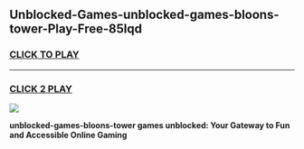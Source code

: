 
## Unblocked-Games-unblocked-games-bloons-tower-Play-Free-85lqd
<h3>
<a href="https://premium76.site?title=unblocked-games-bloons-tower&ref=10A">CLICK TO PLAY</a></h3>
<hr>

<h3>
<a href="https://premium76.site?title=unblocked-games-bloons-tower&ref=10A">CLICK 2 PLAY</a>
  
</h3>

<a href="https://premium76.site?title=unblocked-games-bloons-tower&ref=10A"><img src="https://clearcache.store/games.png"></a>


**unblocked-games-bloons-tower games unblocked: Your Gateway to Fun and Accessible Online Gaming**
